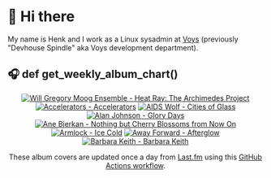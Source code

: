 # 👋 Hi there

My name is Henk and I work as a Linux sysadmin at <a href="https://www.voys.co/about/">Voys</a> (previously "Devhouse Spindle" aka Voys development department).

## 🎧 def get_weekly_album_chart()
<!-- lastfm -->
<p align="center"><a href="https://www.last.fm/music/Will+Gregory+Moog+Ensemble/Heat+Ray:+The+Archimedes+Project"><img src="https://lastfm.freetls.fastly.net/i/u/64s/6effa6f973173eb59a70eb8f4fef8661.jpg" title="Will Gregory Moog Ensemble - Heat Ray: The Archimedes Project"></a> <a href="https://www.last.fm/music/Accelerators/Accelerators"><img src="https://lastfm.freetls.fastly.net/i/u/64s/2592047625e4f9f38debd3dc11bb7678.png" title="Accelerators - Accelerators"></a> <a href="https://www.last.fm/music/AIDS+Wolf/Cities+of+Glass"><img src="https://lastfm.freetls.fastly.net/i/u/64s/ac15c7ea6344461b84b9e410d05ca4f4.jpg" title="AIDS Wolf - Cities of Glass"></a> <a href="https://www.last.fm/music/Alan+Johnson/Glory+Days"><img src="https://lastfm.freetls.fastly.net/i/u/64s/d30048216aef40fa27f620357020f439.jpg" title="Alan Johnson - Glory Days"></a> <a href="https://www.last.fm/music/Ane+Bjerkan/Nothing+but+Cherry+Blossoms+from+Now+On"><img src="https://lastfm.freetls.fastly.net/i/u/64s/fb3d6788cd765b319cb3c6f1a0c70594.jpg" title="Ane Bjerkan - Nothing but Cherry Blossoms from Now On"></a> <a href="https://www.last.fm/music/Armlock/Ice+Cold"><img src="https://lastfm.freetls.fastly.net/i/u/64s/1e38caccf8de477b229fadc871bd1bab.jpg" title="Armlock - Ice Cold"></a> <a href="https://www.last.fm/music/Away+Forward/Afterglow"><img src="https://lastfm.freetls.fastly.net/i/u/64s/097ed1f042f01ea6a62cc897caf96606.jpg" title="Away Forward - Afterglow"></a> <a href="https://www.last.fm/music/Barbara+Keith/Barbara+Keith"><img src="https://lastfm.freetls.fastly.net/i/u/64s/c79fdee7223cedd087961c31d7d245b2.jpg" title="Barbara Keith - Barbara Keith"></a> </p>

<p align="center">These album covers are updated once a day from <a href="https://www.last.fm/user/hbokh">Last.fm</a> using this <a href="https://github.com/marketplace/actions/lastfm-to-markdown">GitHub Actions workflow</a>.</p>
